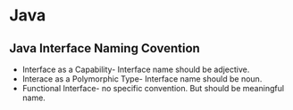 # Java
## Java Interface Naming Covention
- Interface as a Capability- Interface name should be adjective.
- Interace as a Polymorphic Type- Interface name should be noun.
- Functional Interface- no specific convention. But should be meaningful name.
